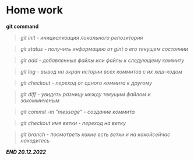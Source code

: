 # Home work

**git command**

> *git init - инициализация локального репозитория*

> *git status - получить информацию от gint о его текущем состоянии*

> *git add - добавленные файлы или файлы к следующему коммиту*

> *git log - вывод на экран истории всех коммитов с их хеш-кодом*

> *git checkout - переход от одного коммита к другому*

> *git diff - увидеть разницу между текущим файлом и закоммиченым*

> *git commit -m "message" - создание коммита*

> *git checkout имя ветки - переход на ветку*

> *git branch - посмотреть какие есть ветки и на какойсейчас находитесь*


***END 20.12.2022***